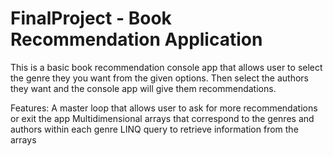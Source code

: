 # FinalProject - Book Recommendation Application 

This is a basic book recommendation console app that allows user to select the genre they you want from the given options. Then select the authors they want and the console app will give them recommendations. 

Features:
A master loop that allows user to ask for more recommendations or exit the app
Multidimensional arrays that correspond to the genres and authors within each genre
LINQ query to retrieve information from the arrays
